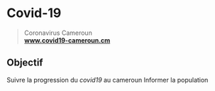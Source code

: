 # Covid-19 

> Coronavirus Cameroun  
**www.covid19-cameroun.cm**

## Objectif 
Suivre la progression du *covid19* au cameroun
Informer la population